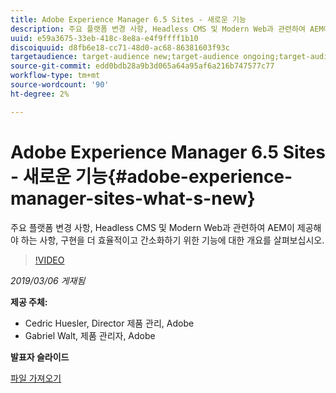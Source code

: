```yaml
---
title: Adobe Experience Manager 6.5 Sites - 새로운 기능
description: 주요 플랫폼 변경 사항, Headless CMS 및 Modern Web과 관련하여 AEM이 제공해야 하는 사항, 구현을 더 효율적이고 간소화하기 위한 기능에 대한 개요를 살펴보십시오.
uuid: e59a3675-33eb-418c-8e8a-e4f9ffff1b10
discoiquuid: d8fb6e18-cc71-48d0-ac68-86381603f93c
targetaudience: target-audience new;target-audience ongoing;target-audience upgrader
source-git-commit: edd0bdb28a9b3d065a64a95af6a216b747577c77
workflow-type: tm+mt
source-wordcount: '90'
ht-degree: 2%

---
```


# Adobe Experience Manager 6.5 Sites - 새로운 기능{#adobe-experience-manager-sites-what-s-new}

주요 플랫폼 변경 사항, Headless CMS 및 Modern Web과 관련하여 AEM이 제공해야 하는 사항, 구현을 더 효율적이고 간소화하기 위한 기능에 대한 개요를 살펴보십시오.

>[!VIDEO](https://video.tv.adobe.com/v/26368/?quality=9)

*2019/03/06 게재됨*

**제공 주체:**

* Cedric Huesler, Director 제품 관리, Adobe
* Gabriel Walt, 제품 관리자, Adobe

**발표자 슬라이드**

[파일 가져오기](assets/aem65-whatsnewgem-march6.pdf)
